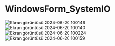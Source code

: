 # WindowsForm_SystemIO
![Ekran görüntüsü 2024-06-20 100148](https://github.com/Nhuseyinozen/WindowsForm_SystemIO/assets/149398357/fbfef2b8-00c8-4c18-aa65-e9bb6c03487e)
![Ekran görüntüsü 2024-06-20 100140](https://github.com/Nhuseyinozen/WindowsForm_SystemIO/assets/149398357/48405d33-04b9-4706-8ebe-add8caad5401)
![Ekran görüntüsü 2024-06-20 100224](https://github.com/Nhuseyinozen/WindowsForm_SystemIO/assets/149398357/be7073e7-7cf6-4911-82b3-c20d3ebbf49c)
![Ekran görüntüsü 2024-06-20 100159](https://github.com/Nhuseyinozen/WindowsForm_SystemIO/assets/149398357/58ed88d4-1d9f-4f33-b4c4-561f6e205ea5)


